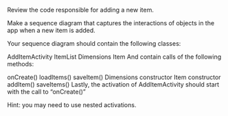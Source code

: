 Review the code responsible for adding a new item.

Make a sequence diagram that captures the interactions of objects in the app when a new item is added.

Your sequence diagram should contain the following classes:

AddItemActivity
ItemList
Dimensions
Item
And contain calls of the following methods:

onCreate()
loadItems()
saveItem()
Dimensions constructor
Item constructor
addItem()
saveItems()
Lastly, the activation of AddItemActivity should start with the call to “onCreate()”

Hint: you may need to use nested activations.
